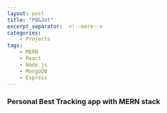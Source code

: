 ```yaml
---
layout: post
title: "PB&Jot"
excerpt_separator:  <!--more-->
categories: 
    - Projects
tags:
    - MERN
    - React
    - Node.js
    - MongoDB
    - Express
---
```



### Personal Best Tracking app with MERN stack